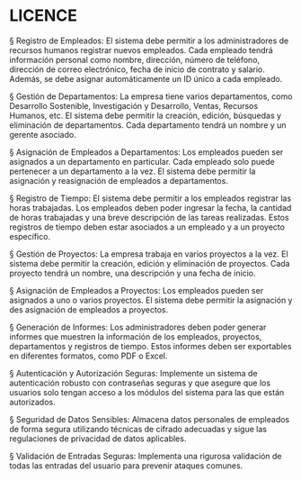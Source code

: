 # LICENCE

§  Registro de Empleados: 
El sistema debe permitir a los administradores de recursos humanos registrar nuevos empleados. Cada empleado tendrá información personal como nombre, dirección, número de teléfono, dirección de correo electrónico, fecha de inicio de contrato y salario. Además, se debe asignar automáticamente un ID único a cada empleado.
 
§  Gestión de Departamentos:
La empresa tiene varios departamentos, como Desarrollo Sostenible, Investigación y Desarrollo, Ventas, Recursos Humanos, etc. El sistema debe permitir la creación, edición, búsquedas y eliminación de departamentos. Cada departamento tendrá un nombre y un gerente asociado.
 
§  Asignación de Empleados a Departamentos:
Los empleados pueden ser asignados a un departamento en particular. Cada empleado solo puede pertenecer a un departamento a la vez. El sistema debe permitir la asignación y reasignación de empleados a departamentos.
 
§  Registro de Tiempo:
El sistema debe permitir a los empleados registrar las horas trabajadas. Los empleados deben poder ingresar la fecha, la cantidad de horas trabajadas y una breve descripción de las tareas realizadas. Estos registros de tiempo deben estar asociados a un empleado y a un proyecto específico.
 
§  Gestión de Proyectos:
La empresa trabaja en varios proyectos a la vez. El sistema debe permitir la creación, edición y eliminación de proyectos. Cada proyecto tendrá un nombre, una descripción y una fecha de inicio.
 
§  Asignación de Empleados a Proyectos:
Los empleados pueden ser asignados a uno o varios proyectos. El sistema debe permitir la asignación y des asignación de empleados a proyectos.
 
§  Generación de Informes:
Los administradores deben poder generar informes que muestren la información de los empleados, proyectos, departamentos y registros de tiempo. Estos informes deben ser exportables en diferentes formatos, como PDF o Excel.
 
§  Autenticación y Autorización Seguras: 
Implemente un sistema de autenticación robusto con contraseñas seguras y que asegure que los usuarios solo tengan acceso a los módulos del sistema para las que están autorizados.
 
§  Seguridad de Datos Sensibles: 
Almacena datos personales de empleados de forma segura utilizando técnicas de cifrado adecuadas y sigue las regulaciones de privacidad de datos aplicables.
 
§  Validación de Entradas Seguras: 
Implementa una rigurosa validación de todas las entradas del usuario para prevenir ataques comunes.
